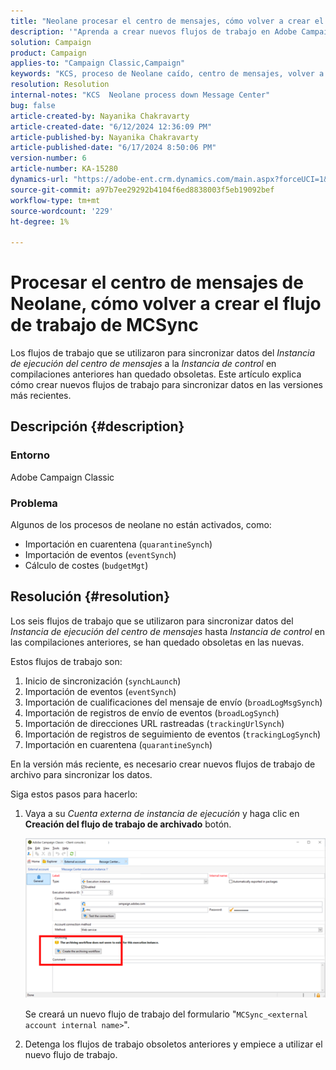 ```yaml
---
title: "Neolane procesar el centro de mensajes, cómo volver a crear el flujo de trabajo MCSync"
description: '"Aprenda a crear nuevos flujos de trabajo en Adobe Campaign Classic para sincronizar datos de la instancia de ejecución del centro de mensajes con la instancia de control en compilaciones más recientes".'
solution: Campaign
product: Campaign
applies-to: "Campaign Classic,Campaign"
keywords: "KCS, proceso de Neolane caído, centro de mensajes, volver a crear el flujo de trabajo MCSync, Adobe Campaign, Adobe Campaign Classic"
resolution: Resolution
internal-notes: "KCS  Neolane process down Message Center"
bug: false
article-created-by: Nayanika Chakravarty
article-created-date: "6/12/2024 12:36:09 PM"
article-published-by: Nayanika Chakravarty
article-published-date: "6/17/2024 8:50:06 PM"
version-number: 6
article-number: KA-15280
dynamics-url: "https://adobe-ent.crm.dynamics.com/main.aspx?forceUCI=1&pagetype=entityrecord&etn=knowledgearticle&id=99d42855-b828-ef11-840b-6045bd0065b6"
source-git-commit: a97b7ee29292b4104f6ed8838003f5eb19092bef
workflow-type: tm+mt
source-wordcount: '229'
ht-degree: 1%

---
```


# Procesar el centro de mensajes de Neolane, cómo volver a crear el flujo de trabajo de MCSync


Los flujos de trabajo que se utilizaron para sincronizar datos del *Instancia de ejecución del centro de mensajes* a la *Instancia de control* en compilaciones anteriores han quedado obsoletas. Este artículo explica cómo crear nuevos flujos de trabajo para sincronizar datos en las versiones más recientes.

## Descripción {#description}


### <b>Entorno</b>

Adobe Campaign Classic

### <b>Problema</b>

Algunos de los procesos de neolane no están activados, como:

- Importación en cuarentena (`quarantineSynch`)
- Importación de eventos (`eventSynch`)
- Cálculo de costes (`budgetMgt`)





## Resolución {#resolution}


Los seis flujos de trabajo que se utilizaron para sincronizar datos del *Instancia de ejecución del centro de mensajes* hasta *Instancia de control* en las compilaciones anteriores, se han quedado obsoletas en las nuevas.

Estos flujos de trabajo son:

1. Inicio de sincronización (`synchLaunch`)
2. Importación de eventos (`eventSynch`)
3. Importación de cualificaciones del mensaje de envío (`broadLogMsgSynch`)
4. Importación de registros de envío de eventos (`broadLogSynch`)
5. Importación de direcciones URL rastreadas (`trackingUrlSynch`)
6. Importación de registros de seguimiento de eventos (`trackingLogSynch`)
7. Importación en cuarentena (`quarantineSynch`)


En la versión más reciente, es necesario crear nuevos flujos de trabajo de archivo para sincronizar los datos.

Siga estos pasos para hacerlo:

1. Vaya a su *Cuenta externa de instancia de ejecución* y haga clic en <b>Creación del flujo de trabajo de archivado</b> botón.


   ![](assets/903aa197-e92c-ef11-840b-000d3a34c086.png)



   Se creará un nuevo flujo de trabajo del formulario &quot;`MCSync_<external account internal name>`&quot;.
2. Detenga los flujos de trabajo obsoletos anteriores y empiece a utilizar el nuevo flujo de trabajo.
